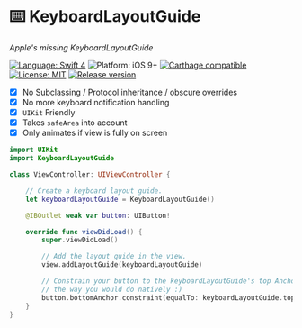 # ⌨️ KeyboardLayoutGuide
*Apple's missing KeyboardLayoutGuide*

[![Language: Swift 4](https://img.shields.io/badge/language-swift4-f48041.svg?style=flat)](https://developer.apple.com/swift)
![Platform: iOS 9+](https://img.shields.io/badge/platform-iOS-blue.svg?style=flat)
[![Carthage compatible](https://img.shields.io/badge/Carthage-compatible-4BC51D.svg?style=flat)](https://github.com/Carthage/Carthage)
[![License: MIT](http://img.shields.io/badge/license-MIT-lightgrey.svg?style=flat)](https://github.com/s4cha/Stevia/blob/master/LICENSE)
 [![Release version](https://img.shields.io/badge/release-1.1-blue.svg)]()


- [x] No Subclassing / Protocol inheritance / obscure overrides
- [x] No more keyboard notification handling
- [x] `UIKit` Friendly
- [x] Takes `safeArea` into account
- [x] Only animates if view is fully on screen

```swift
import UIKit
import KeyboardLayoutGuide

class ViewController: UIViewController {

    // Create a keyboard layout guide.
    let keyboardLayoutGuide = KeyboardLayoutGuide()

    @IBOutlet weak var button: UIButton!

    override func viewDidLoad() {
        super.viewDidLoad()

        // Add the layout guide in the view.
        view.addLayoutGuide(keyboardLayoutGuide)

        // Constrain your button to the keyboardLayoutGuide's top Anchor
        // the way you would do natively :)
        button.bottomAnchor.constraint(equalTo: keyboardLayoutGuide.topAnchor).isActive = true
    }
}
```
